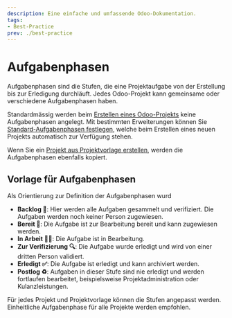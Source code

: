 ```yaml
---
description: Eine einfache und umfassende Odoo-Dokumentation.
tags:
- Best-Practice
prev: ./best-practice
---
```

# Aufgabenphasen

Aufgabenphasen sind die Stufen, die eine Projektaufgabe von der Erstellung bis zur Erledigung durchläuft. Jedes Odoo-Projekt kann gemeinsame oder verschiedene Aufgabenphasen haben.

Standardmässig werden beim [Erstellen eines Odoo-Projekts](Project.md#Projekt%20anlegen) keine Aufgabenphasen angelegt. Mit bestimmten Erweiterungen können Sie [Standard-Aufgabenphasen festlegen](Project%20Task%20Default%20Stage.md#Standard-Aufgabenphasen%20festlegen), welche beim Erstellen eines neuen Projekts automatisch zur Verfügung stehen.

Wenn Sie ein [Projekt aus Projektvorlage erstellen](Project%20Templates.md#Projekt%20aus%20Projektvorlage%20erstellen), werden die Aufgabenphasen ebenfalls kopiert.

## Vorlage für Aufgabenphasen

Als Orientierung zur Definition der Aufgabenphasen wurd

* **Backlog 🎒**: Hier werden alle Aufgaben gesammelt und verifiziert. Die Aufgaben werden noch keiner Person zugewiesen.
* **Bereit 🏁**: Die Aufgabe ist zur Bearbeitung bereit und kann zugewiesen werden.
* **In Arbeit 🧑‍💻**: Die Aufgabe ist in Bearbeitung.
* **Zur Verifizierung 🔍**: Die Aufgabe wurde erledigt und wird von einer dritten Person validiert.
* **Erledigt ✅**: Die Aufgabe ist erledigt und kann archiviert werden.
* **Postlog ♻️**: Aufgaben in dieser Stufe sind nie erledigt und werden fortlaufen bearbeitet, beispielsweise Projektadministration oder Kulanzleistungen.

Für jedes Projekt und Projektvorlage können die Stufen angepasst werden. Einheitliche Aufgabenphase für alle Projekte werden empfohlen.
